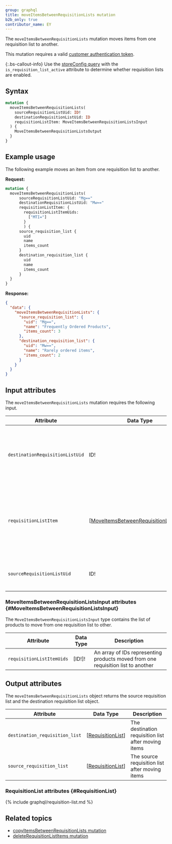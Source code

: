 ```yaml
---
group: graphql
title: moveItemsBetweenRequisitionLists mutation
b2b_only: true
contributor_name: EY
---
```

The `moveItemsBetweenRequisitionLists` mutation moves items from one requisition list to another.

This mutation requires a valid [customer authentication token]({{page.baseurl}}/graphql/mutations/generate-customer-token.html).

{:.bs-callout-info}
Use the [storeConfig query]({{page.baseurl}}/graphql/queries/store-config.html) with the `is_requisition_list_active` attribute to determine whether requisition lists are enabled.

## Syntax

```graphql
mutation {
  moveItemsBetweenRequisitionLists(
    sourceRequisitionListUid: ID!
    destinationRequisitionListUid: ID
    requisitionListItem: MoveItemsBetweenRequisitionListsInput
  ) {
    MoveItemsBetweenRequisitionListsOutput
  }
}
```

## Example usage

The following example moves an item from one requisition list to another.

**Request:**

```graphql
mutation {
  moveItemsBetweenRequisitionLists(
      sourceRequisitionListUid: "Mg=="
      destinationRequisitionListUid: "Mw=="
      requisitionListItem: {
        requisitionListItemUids:
          ["MTI="]
        }
        ) {
      source_requisition_list {
        uid
        name
        items_count
      }
      destination_requisition_list {
        uid
        name
        items_count
      }
  }
}
```

**Response:**

``` json
{
  "data": {
    "moveItemsBetweenRequisitionLists": {
      "source_requisition_list": {
        "uid": "Mg==",
        "name": "Frequently Ordered Products",
        "items_count": 3
      },
      "destination_requisition_list": {
        "uid": "Mw==",
        "name": "Rarely ordered items",
        "items_count": 2
      }
    }
  }
}
```

## Input attributes

The `moveItemsBetweenRequisitionLists` mutation requires the following input.

Attribute |  Data Type | Description
--- | --- | ---
`destinationRequisitionListUid`| ID! | The unique ID of the destination requisition list. If null, a new requisition list will be created
`requisitionListItem`| [[MoveItemsBetweenRequisitionListsInput](#MoveItemsBetweenRequisitionListsInput)]  | An array of selected requisition list items that are to be moved from the source to the destination list
`sourceRequisitionListUid`| ID! | The unique ID of the source requisition list

### MoveItemsBetweenRequisitionListsInput attributes {#MoveItemsBetweenRequisitionListsInput}

The `MoveItemsBetweenRequisitionListsInput` type contains the list of products to move from one requisition list to other.

Attribute |  Data Type | Description
--- | --- | ---
`requisitionListItemUids` | [ID!]! | An array of IDs representing products moved from one requisition list to another

## Output attributes

The `moveItemsBetweenRequisitionLists` object returns the source requisition list and the destination requisition list object.

Attribute |  Data Type | Description
--- | --- | ---
`destination_requisition_list` | [[RequisitionList](#RequisitionList)] | The destination requisition list after moving items
`source_requisition_list` | [[RequisitionList](#RequisitionList)] | The source requisition list after moving items

### RequisitionList attributes {#RequisitionList}

{% include graphql/requisition-list.md %}

## Related topics

*  [copyItemsBetweenRequisitionLists mutation]({{page.baseurl}}/graphql/mutations/copy-items-between-requisition-lists.html)
*  [deleteRequisitionListItems mutation]({{page.baseurl}}/graphql/mutations/delete-requisition-list-items.html)